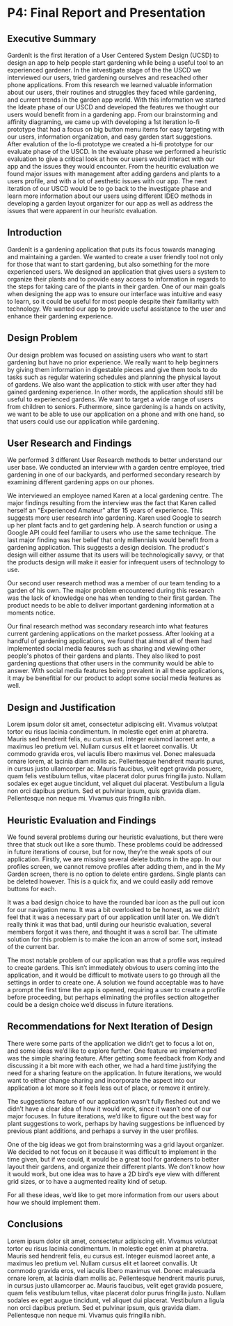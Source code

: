# P4: Final Report and Presentation

## Executive Summary

GardenIt is the first iteration of a User Centered System Design (UCSD) to design an app to help people start gardening while being a useful tool to an experienced gardener.  In the intvestigate stage of the the USCD we interviewed our users, tried gardening ourselves and reseached other phone applications.  From this research we learned valuable information about our users, their routines and struggles they faced while gardening, and current trends in the garden app world.  With this information we started the Ideate phase of our USCD and developed the features we thought our users would benefit from in a gardening app. From our brainstorming and affinity diagraming, we came up with developing a 1st iteration lo-fi prototype that had a focus on big button menu items for easy targeting with our users, information organization, and easy garden start suggestions.  After evalution of the lo-fi prototype we created a hi-fi prototype for our evaluate phase of the USCD.  In the evaluate phase we performed a heuristic evaluation to give a critical look at how our users would interact with our app and the issues they would encounter.  From the heuritic evaluation we found major issues with management after adding gardens and plants to a users profile, and with a lot of aesthetic issues with our app.  The next iteration of our USCD would be to go back to  the investigate phase and learn more information about our users using different IDEO methods in developing a garden layout organizer for our app as well as address the issues that were apparent in our heuristc evaluation.

## Introduction

GardenIt is a gardening application that puts its focus towards managing and maintaining a garden. We wanted to create a user friendly tool not only for those that want to start gardening, but also something for the more experienced users. We designed an application that gives users a system to organize their plants and to provide easy access to information in regards to the steps for taking care of the plants in their garden. One of our main goals when designing the app was to ensure our interface was intuitive and easy to learn, so it could be useful for most people despite their familiarity with technology. We wanted our app to provide useful assistance to the user and enhance their gardening experience.

## Design Problem

Our design problem was focused on assisting users who want to start gardening but have no prior experience. We really want to help beginners by giving them information in digestable pieces and give them tools to do tasks such as regular watering schedules and planning the physical layout of gardens. We also want the application to stick with user after they had gained gardening experience. In other words, the application should still be useful to experienced gardens. We want to target a wide range of users from children to seniors. Futhermore, since gardening is a hands on activity, we want to be able to use our application on a phone and with one hand, so that users could use our application while gardening.

## User Research and Findings

We performed 3 different User Research methods to better understand our user base. We conducted an interview with a garden centre employee, tried gardening in one of our backyards, and performed secondary research by examining different gardening apps on our phones.

We interviewed an employee named Karen at a local gardening centre. The major findings resulting from the interview was the fact that Karen called herself an "Experienced Amateur" after 15 years of experience. This suggests more user research into gardening. Karen used Google to search up her plant facts and to get gardening help. A search function or using a Google API could feel familiar to users who use the same technique. The last major finding was her belief that only millennials would benefit from a gardening application. This suggests a design decision. The product's design will either assume that its users will be technologically savvy, or that the products design will make it easier for infrequent users of technology to use.

Our second user research method was a member of our team tending to a garden of his own. The major problem encountered during this research was the lack of knowledge one has when tending to their first garden. The product needs to be able to deliver important gardening information at a moments notice.

Our final research method was secondary research into what features current gardening applications on the market possess. After looking at a handful of gardening applications, we found that almost all of them had implemented social media feaures such as sharing and viewing other people's photos of their gardens and plants. They also liked to post gardening questions that other users in the community would be able to answer. With social media features being prevalent in all these applications, it may be benefitial for our product to adopt some social media features as well.

## Design and Justification

Lorem ipsum dolor sit amet, consectetur adipiscing elit. Vivamus volutpat tortor eu risus lacinia condimentum. In molestie eget enim at pharetra. Mauris sed hendrerit felis, eu cursus est. Integer euismod laoreet ante, a maximus leo pretium vel. Nullam cursus elit et laoreet convallis. Ut commodo gravida eros, vel iaculis libero maximus vel. Donec malesuada ornare lorem, at lacinia diam mollis ac. Pellentesque hendrerit mauris purus, in cursus justo ullamcorper ac. Mauris faucibus, velit eget gravida posuere, quam felis vestibulum tellus, vitae placerat dolor purus fringilla justo. Nullam sodales ex eget augue tincidunt, vel aliquet dui placerat. Vestibulum a ligula non orci dapibus pretium. Sed et pulvinar ipsum, quis gravida diam. Pellentesque non neque mi. Vivamus quis fringilla nibh.

## Heuristic Evaluation and Findings

We found several problems during our heuristic evaluations, but there were three that stuck out like a sore thumb. These problems could be addressed in future iterations of course, but for now, they’re the weak spots of our application. Firstly, we are missing several delete buttons in the app. In our profiles screen, we cannot remove profiles after adding them, and in the My Garden screen, there is no option to delete entire gardens. Single plants can be deleted however. This is a quick fix, and we could easily add remove buttons for each.

It was a bad design choice to have the rounded bar icon as the pull out icon for our navigation menu. It was a bit overlooked to be honest, as we didn’t feel that it was a necessary part of our application until later on. We didn’t really think it was that bad, until during our heuristic evaluation, several members forgot it was there, and thought it was a scroll bar. The ultimate solution for this problem is to make the icon an arrow of some sort, instead of the current bar.

The most notable problem of our application was that a profile was required to create gardens. This isn’t immediately obvious to users coming into the application, and it would be difficult to motivate users to go through all the settings in order to create one. A solution we found acceptable was to have a prompt the first time the app is opened, requiring a user to create a profile before proceeding, but perhaps eliminating the profiles section altogether could be a design choice we’d discuss in future iterations.

## Recommendations for Next Iteration of Design

There were some parts of the application we didn’t get to focus a lot on, and some ideas we’d like to explore further. One feature we implemented was the simple sharing feature. After getting some feedback from Kody and discussing it a bit more with each other, we had a hard time justifying the need for a sharing feature on the application. In future iterations, we would want to either change sharing and incorporate the aspect into our application a lot more so it feels less out of place, or remove it entirely.

The suggestions feature of our application wasn’t fully fleshed out and we didn’t have a clear idea of how it would work, since it wasn’t one of our major focuses. In future iterations, we’d like to figure out the best way for plant suggestions to work, perhaps by having suggestions be influenced by previous plant additions, and perhaps a survey in the user profiles.

One of the big ideas we got from brainstorming was a grid layout organizer. We decided to not focus on it because it was difficult to implement in the time given, but if we could, it would be a great tool for gardeners to better layout their gardens, and organize their different plants. We don’t know how it would work, but one idea was to have a 2D bird’s eye view with different grid sizes, or to have a augmented reality kind of setup.

For all these ideas, we’d like to get more information from our users about how we should implement them.

## Conclusions

Lorem ipsum dolor sit amet, consectetur adipiscing elit. Vivamus volutpat tortor eu risus lacinia condimentum. In molestie eget enim at pharetra. Mauris sed hendrerit felis, eu cursus est. Integer euismod laoreet ante, a maximus leo pretium vel. Nullam cursus elit et laoreet convallis. Ut commodo gravida eros, vel iaculis libero maximus vel. Donec malesuada ornare lorem, at lacinia diam mollis ac. Pellentesque hendrerit mauris purus, in cursus justo ullamcorper ac. Mauris faucibus, velit eget gravida posuere, quam felis vestibulum tellus, vitae placerat dolor purus fringilla justo. Nullam sodales ex eget augue tincidunt, vel aliquet dui placerat. Vestibulum a ligula non orci dapibus pretium. Sed et pulvinar ipsum, quis gravida diam. Pellentesque non neque mi. Vivamus quis fringilla nibh.
